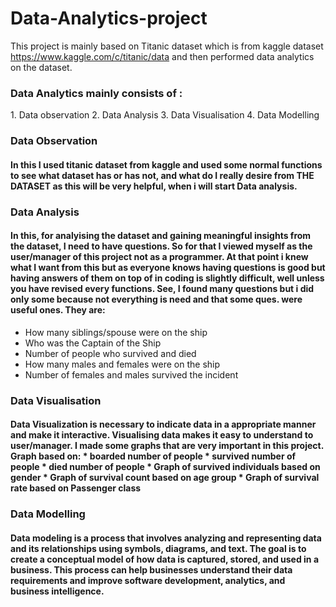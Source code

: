 # Data-Analytics-project
This project is mainly based on Titanic dataset which is from kaggle dataset https://www.kaggle.com/c/titanic/data and then performed data analytics on the dataset.
<h3> Data Analytics mainly consists of : </h3>
1. Data observation
2. Data Analysis
3. Data Visualisation
4. Data Modelling

<h3>Data Observation</h3>
<h4>
  In this I used titanic dataset from kaggle and used some normal functions to see what dataset has or has not, and what do I really desire from THE DATASET as this will be very helpful, when i will start Data analysis.
</h4>

<h3>Data Analysis</h3>
<h4>
  In this, for analyising the dataset and gaining meaningful insights from the dataset, I need to have questions. So for that I viewed myself as the user/manager of this project not as a programmer.
  At that point i knew what I want from this but as everyone knows having questions is good but having answers of them on top of in coding is slightly difficult, well unless you have revised every functions.
  See, I found many questions but i did only some because not everything is need and that some ques. were useful ones.
  They are:
</h4>

* How many siblings/spouse were on the ship
* Who was the Captain of the Ship
* Number of people who survived and died
* How many males and females were on the ship
* Number of females and males survived the incident

<h3>Data Visualisation</h3>
<h4>
  Data Visualization is necessary to indicate data in a appropriate manner and make it interactive. Visualising data makes it easy to understand to user/manager. I made some graphs that are very important in this project.
  Graph based on:
* boarded number of people
* survived number of people
* died number of people
* Graph of survived individuals based on gender
* Graph of survival count based on age group
* Graph of survival rate based on Passenger class
</h4>

<h3>Data Modelling</h3>
<h4>
  Data modeling is a process that involves analyzing and representing data and its relationships using symbols, diagrams, and text. The goal is to create a conceptual model of how data is captured, stored, and used in a business. This process can help businesses understand their data requirements and improve software development, analytics, and business intelligence.
</h4>
